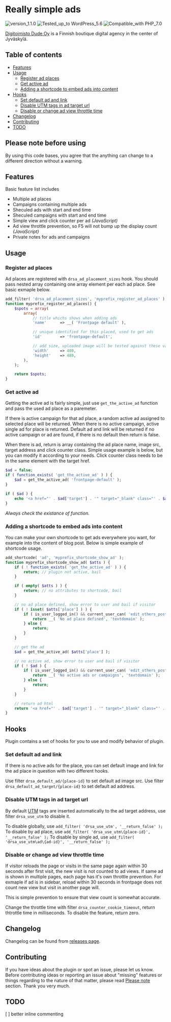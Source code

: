 # Really simple ads
![version_1.1.0](https://img.shields.io/badge/Version-1.1.0-orange.svg) ![Tested_up_to WordPress_5.6](https://img.shields.io/badge/Tested_up_to-WordPress_5.6-blue.svg?style=flat-square) ![Compatible_with PHP_7.0](https://img.shields.io/badge/Compatible_with-PHP_7.0-green.svg?style=flat-square)

[Digitoimisto Dude Oy](https://www.dude.fi) is a Finnish boutique digital agency in the center of Jyväskylä.

## Table of contents

- [Features](#features)
- [Usage](#usage)
    - [Register ad places](#register-ad-places)
    - [Get active ad](#get-active-ad)
    - [Adding a shortcode to embed ads into content](#adding-a-shortcode-to-embed-ads-into-content)
- [Hooks](#hooks)
    - [Set default ad and link](#set-default-ad-and-link)
    - [Disable UTM tags in ad target url](#disable-utm-tags-in-ad-target-url)
    - [Disable or change ad view throttle time](#disable-or-change-ad-view-throttle-time)
- [Changelog](#changelog)
- [Contributing](#contributing)
- [TODO](#todo)

## Please note before using
By using this code bases, you agree that the anything can change to a different direction without a warning.

## Features
Basic feature list includes

- Multiple ad places
- Campaigns containing multiple ads
- Sheculed ads with start and end time
- Sheculed campaigns with start and end time
- Simple view and click counter per ad _(JavaScript)_
- Ad view throttle prevention, so F5 will not bump up the display count _(JavaScript)_
- Private notes for ads and campaigns

## Usage

### Register ad places
Ad places are registered with `drsa_ad_placement_sizes` hook. You should pass nested array containing one array element per each ad place. See basic exmaple below.

```php
add_filter( 'drsa_ad_placement_sizes', 'myprefix_register_ad_places' );
function myprefix_register_ad_places() {
    $spots = array(
        array(
            // title whichs shows when adding ads
            'name'      => __( 'Frontpage default' ),

            // unique identified for this placed, used to get ads
            'id'        => 'frontpage-default',

            // add size, uploaded image will be tested against these values
            'width'     => 480,
            'height'    => 480,
        ),
    );

    return $spots;
}
```

### Get active ad
Getting the active ad is fairly simple, just use `get_the_active_ad` function and pass the used ad place as a paremeter.

If there is active campaign for that ad place, a random active ad assigned to selected place will be returned. When there is no active campaign, active single ad for place is returned. Default ad and link will be returned if no active campaign or ad are found, if there is no default then return is false.

When there is ad, return is array containing the ad place name, image src, target address and click counter class. Simple usage example is below, but you can modify it according to your needs. Click counter class needs to be in the same element with the target href.

```php
$ad = false;
if ( function_exists( 'get_the_active_ad' ) ) {
    $ad = get_the_active_ad( 'frontpage-default' );
}

if ( $ad ) {
    echo '<a href="' . $ad['target'] . '" target="_blank" class="' . $ad['click_counter_class'] . '"><img src="' . $ad['src'] . '" class="ad ad-place-' . $ad['place'] . '"/></a>';
}
```

_Always check the existance of function._

### Adding a shortcode to embed ads into content
You can make your own shortcode to get ads everywhere you want, for example into the content of blog post. Below is simple example of shortcode usage.

```php
add_shortcode( 'ad', 'myprefix_shortcode_show_ad' );
function myprefix_shortcode_show_ad( $atts ) {
    if ( ! function_exists( 'get_the_active_ad' ) ) {
        return; // plugin not active, bail
    }

    if ( empty( $atts ) ) {
        return; // no attributes to shortcode, bail
    }

    // no ad place defined, show error to user and bail if visitor
    if ( ! isset( $atts['place'] ) ) {
        if ( is_user_logged_in() && current_user_can( 'edit_others_posts' ) ) {
            return __( 'No ad place defined', 'textdomain' );
        } else {
            return;
        }
    }

    // get the ad
    $ad = get_the_active_ad( $atts['place'] );

    // no active ad, show error to user and bail if visitor
    if ( ! $ad ) {
        if ( is_user_logged_in() && current_user_can( 'edit_others_posts' ) ) {
            return __( 'No active ads or campaigns', 'textdomain' );
        } else {
            return;
        }
    }

    // return ad html
    return '<a href="' . $ad['target'] . '" target="_blank" class="' . $ad['click_counter_class'] . '"><img src="' . $ad['src'] . '" class="ad ad-place-' . $ad['place'] . '"/></a>';
}
```

## Hooks
Plugin contains a set of hooks for you to use and modify behavior of plugin.

### Set default ad and link
If there is no active ads for the place, you can set default image and link for the ad place in question with two different hooks.

Use filter `drsa_default_ad/{place-id}` to set default ad image src.
Use filter `drsa_default_ad_target/{place-id}` to set default ad address.

### Disable UTM tags in ad target url
By default [UTM](https://support.google.com/analytics/answer/1033863#parameters) tags are inserted automatically to the ad target address, use filter `drsa_use_utm` to disable it.

To disable globally, use `add_filter( 'drsa_use_utm', '__return_false' );`
To disable by ad place, use `add_filter( 'drsa_use_utm\{place-id}', '__return_false' );`
To disable by single ad, use `add_filter( 'drsa_use_utm\ad\{ad-id}', '__return_false' );`

### Disable or change ad view throttle time
If visitor reloads the page or visits in the same page again within 30 seconds after first visit, the new visit is not counted to ad views. If same ad is shown in multiple pages, each page has it's own throttle prevention. For exmaple if ad is in sidebar, reload within 30 seconds in frontpage does not count new view but visit in another page will.

This is simple prevention to ensure that view count is somewhat accurate.

Change the throttle time with filter `drsa_counter_cookie_timeout`, return thtrottle time in milliseconds. To disable the feature, return zero.

## Changelog

Changelog can be found from [releases page](https://github.com/digitoimistodude/dude-really-simple-ads/releases).

## Contributing

If you have ideas about the plugin or spot an issue, please let us know. Before contributing ideas or reporting an issue about "missing" features or things regarding to the nature of that matter, please read [Please note](#please-note-before-using) section. Thank you very much.

## TODO

[ ] better inline commenting
